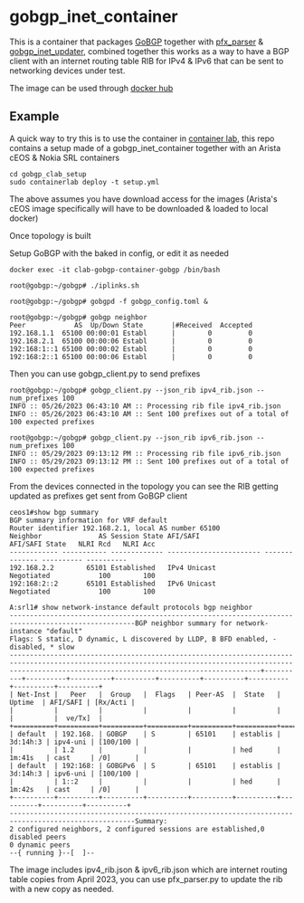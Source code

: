 # gobgp_inet_container

This is a container that packages [GoBGP](https://github.com/osrg/gobgp/tree/master) together with [pfx_parser](https://github.com/mmareimorsy/pfx_parser) & [gobgp_inet_updater](https://github.com/mmareimorsy/gobgp_inet_updater), combined together this works as a way to have a BGP client with an internet routing table RIB for IPv4 & IPv6 that can be sent to networking devices under test.

The image can be used through [docker hub](https://hub.docker.com/r/mmareimorsy85/gobgp_inet_container)

## Example

A quick way to try this is to use the container in [container lab](https://containerlab.dev/), this repo contains a setup made of a gobgp_inet_container together with an Arista cEOS & Nokia SRL containers

```
cd gobgp_clab_setup
sudo containerlab deploy -t setup.yml
```

The above assumes you have download access for the images (Arista's cEOS image specifically will have to be downloaded & loaded to local docker)

Once topology is built

Setup GoBGP with the baked in config, or edit it as needed
```
docker exec -it clab-gobgp-container-gobgp /bin/bash

root@gobgp:~/gobgp# ./iplinks.sh

root@gobgp:~/gobgp# gobgpd -f gobgp_config.toml &

root@gobgp:~/gobgp# gobgp neighbor
Peer            AS  Up/Down State       |#Received  Accepted
192.168.1.1  65100 00:00:01 Establ      |        0         0
192.168.2.1  65100 00:00:06 Establ      |        0         0
192:168:1::1 65100 00:00:02 Establ      |        0         0
192:168:2::1 65100 00:00:06 Establ      |        0         0
```

Then you can use gobgp_client.py to send prefixes

```
root@gobgp:~/gobgp# gobgp_client.py --json_rib ipv4_rib.json --num_prefixes 100
INFO :: 05/26/2023 06:43:10 AM :: Processing rib file ipv4_rib.json
INFO :: 05/26/2023 06:43:10 AM :: Sent 100 prefixes out of a total of 100 expected prefixes

root@gobgp:~/gobgp# gobgp_client.py --json_rib ipv6_rib.json --num_prefixes 100
INFO :: 05/29/2023 09:13:12 PM :: Processing rib file ipv6_rib.json
INFO :: 05/29/2023 09:13:12 PM :: Sent 100 prefixes out of a total of 100 expected prefixes
```

From the devices connected in the topology you can see the RIB getting updated as prefixes get sent from GoBGP client 

```
ceos1#show bgp summary
BGP summary information for VRF default
Router identifier 192.168.2.1, local AS number 65100
Neighbor              AS Session State AFI/SAFI                AFI/SAFI State   NLRI Rcd   NLRI Acc  
------------ ----------- ------------- ----------------------- -------------- ---------- ----------  
192.168.2.2        65101 Established   IPv4 Unicast            Negotiated            100        100  
192:168:2::2       65101 Established   IPv6 Unicast            Negotiated            100        100
```

```
A:srl1# show network-instance default protocols bgp neighbor
-----------------------------------------------------------------------------------------------------BGP neighbor summary for network-instance "default"
Flags: S static, D dynamic, L discovered by LLDP, B BFD enabled, - disabled, * slow
----------------------------------------------------------------------------------------------------------------------------------------------------------------------------------------------------------+----------+----------+----------+----------+----------+----------+----------+----------+----------+ 
| Net-Inst |   Peer   |  Group   |  Flags   | Peer-AS  |  State   |  Uptime  | AFI/SAFI | [Rx/Acti | 
|          |          |          |          |          |          |          |          |  ve/Tx]  | 
+==========+==========+==========+==========+==========+==========+==========+==========+==========+ 
| default  | 192.168. | GOBGP    | S        | 65101    | establis | 3d:14h:3 | ipv4-uni | [100/100 | 
|          | 1.2      |          |          |          | hed      | 1m:41s   | cast     | /0]      | 
| default  | 192:168: | GOBGPv6  | S        | 65101    | establis | 3d:14h:3 | ipv6-uni | [100/100 |
|          | 1::2     |          |          |          | hed      | 1m:42s   | cast     | /0]      | 
+----------+----------+----------+----------+----------+----------+----------+----------+----------+ 
-----------------------------------------------------------------------------------------------------Summary:
2 configured neighbors, 2 configured sessions are established,0 disabled peers
0 dynamic peers
--{ running }--[  ]--
```
The image includes ipv4_rib.json & ipv6_rib.json which are internet routing table copies from April 2023, you can use pfx_parser.py to update the rib with a new copy as needed.